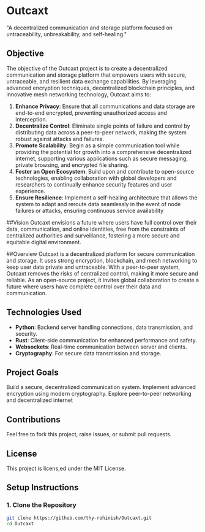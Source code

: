 # Outcaxt
"A decentralized communication and storage platform focused on untraceability, unbreakability, and self-healing."


## Objective
The objective of the Outcaxt project is to create a decentralized communication and storage platform that empowers users with secure, untraceable, and resilient data exchange capabilities. By leveraging advanced encryption techniques, decentralized blockchain principles, and innovative mesh networking technology, Outcaxt aims to:

1. **Enhance Privacy**: Ensure that all communications and data storage are end-to-end encrypted, preventing unauthorized access and interception.
2. **Decentralize Control**: Eliminate single points of failure and control by distributing data across a peer-to-peer network, making the system robust against attacks and failures.
3. **Promote Scalability**: Begin as a simple communication tool while providing the potential for growth into a comprehensive decentralized internet, supporting various applications such as secure messaging, private browsing, and encrypted file sharing.
4. **Foster an Open Ecosystem**: Build upon and contribute to open-source technologies, enabling collaboration with global developers and researchers to continually enhance security features and user experience.
5. **Ensure Resilience**: Implement a self-healing architecture that allows the system to adapt and reroute data seamlessly in the event of node failures or attacks, ensuring continuous service availability

##Vision
Outcaxt envisions a future where users have full control over their data, communication, and online identities, free from the constraints of centralized authorities and surveillance, fostering a more secure and equitable digital environment.

##Overview
Outcaxt is a decentralized platform for secure communication and storage. It uses strong encryption, blockchain, and mesh networking to keep user data private and untraceable. With a peer-to-peer system, Outcaxt removes the risks of centralized control, making it more secure and reliable. As an open-source project, it invites global collaboration to create a future where users have complete control over their data and communication.


## Technologies Used
- **Python**: Backend server handling connections, data transmission, and security.
- **Rust**: Client-side communication for enhanced performance and safety.
- **Websockets**: Real-time communication between server and clients.
- **Cryptography**: For secure data transmission and storage.


## Project Goals
Build a secure, decentralized communication system.
Implement advanced encryption using modern cryptography.
Explore peer-to-peer networking and decentralized internet


## Contributions
Feel free to fork this project, raise issues, or submit pull requests.


## License
This project is licens,ed under the MIT License.


## Setup Instructions

### 1. Clone the Repository

```bash
git clone https://github.com/thy-rohinish/Outcaxt.git
cd Outcaxt
